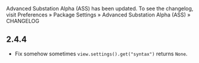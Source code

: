 Advanced Substation Alpha (ASS) has been updated. To see the changelog, visit
Preferences » Package Settings » Advanced Substation Alpha (ASS) » CHANGELOG


## 2.4.4

- Fix somehow sometimes `view.settings().get("syntax")` returns `None`.
